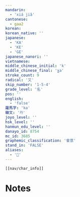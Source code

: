 ```yaml
---
mandarin:
  - 'xiá jiǎ'
cantonese:
  - gaa2
korean:
korean_native: ''
japanese:
  - 'KA'
  - 'KE'
  - 'GE'
japanese_nanori: ''
vietnamese:
middle_chinese_initial: 'k'
middle_chinese_final: 'ɣa'
stroke_count: 9
radical: '又'
skip_number: '1-5-4'
grade_level: '名'
pos: ''
english:
  - 'false'
羅馬字: 'ka'
韓文: '카'
joyo_level: ''
hsk_level: ''
hanmun_edu_level: ''
danayo_id: 8754
mc_id: 3685
graphemic_classification: '會意'
stand_in: 'FALSE'
aliases:
  - '𠭊'
---
```

```meta-bind-embed
[[nav/char_info]]
```

# Notes
